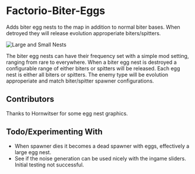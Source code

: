 # Factorio-Biter-Eggs

Adds biter egg nests to the map in addition to normal biter bases. When detroyed they will release evolution approperiate biters/spitters.

![Large and Small Nests](https://thumbs.gfycat.com/WindingMeekGrouse-poster.jpg)

The biter egg nests can have their frequency set with a simple mod setting, ranging from rare to everywhere.
When a biter egg nest is destroyed a configurable range of either biters or spitters will be released. Each egg nest is either all biters or spitters. The enemy type will be evolution approperiate and match biter/spitter spawner configurations.


Contributors
-----------
Thanks to Hornwitser for some egg nest graphics.


Todo/Experimenting With
------------
 - When spawner dies it becomes a dead spawner with eggs, effectively a large egg nest.
 - See if the noise generation can be used nicely with the ingame sliders. Initial testing not successful.